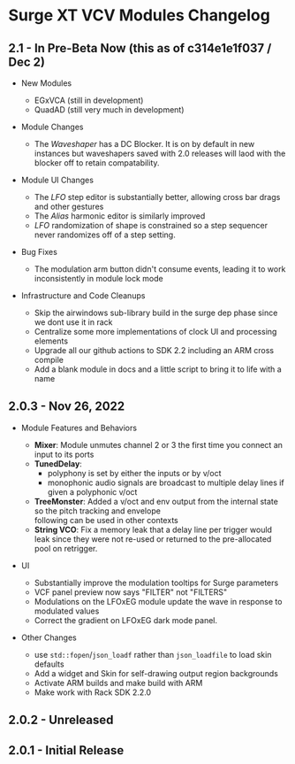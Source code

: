 # Surge XT VCV Modules Changelog

## 2.1 - In Pre-Beta Now (this as of c314e1e1f037 / Dec 2)

- New Modules
    - EGxVCA (still in development)
    - QuadAD (still very much in development)

- Module Changes
    - The *Waveshaper* has a DC Blocker. It is on by default in new instances but 
      waveshapers saved with 2.0 releases will laod with the blocker off to
      retain compatability.

- Module UI Changes
    - The *LFO* step editor is substantially better, allowing cross bar
      drags and other gestures
    - The *Alias* harmonic editor is similarly improved
    - *LFO* randomization of shape is constrained so a step sequencer
      never randomizes off of a step setting.

- Bug Fixes
    - The modulation arm button didn't consume events, leading it to work 
       inconsistently in module lock mode

- Infrastructure and Code Cleanups
    - Skip the airwindows sub-library build in the surge dep phase since we dont use it in rack
    - Centralize some more implementations of clock UI and processing elements
    - Upgrade all our github actions to SDK 2.2 including an ARM cross compile
    - Add a blank module in docs and a little script to bring it to life with a name

## 2.0.3 - Nov 26, 2022

- Module Features and Behaviors
    - **Mixer**: Module unmutes channel 2 or 3 the first time you connect an input to its ports
    - **TunedDelay**:
        - polyphony is set by either the inputs or by v/oct
        - monophonic audio signals are broadcast to multiple delay lines if given a polyphonic v/oct
    - **TreeMonster**: Added a v/oct and env output from the internal state so the pitch tracking and envelope  
      following can be used in other contexts
    - **String VCO**: Fix a memory leak that a delay line per trigger would leak since they were not
      re-used or returned to the pre-allocated pool on retrigger.

- UI
    - Substantially improve the modulation tooltips for Surge parameters
    - VCF panel preview now says "FILTER" not "FILTERS"
    - Modulations on the LFOxEG module update the wave in response to modulated values
    - Correct the gradient on LFOxEG dark mode panel.

- Other Changes
    - use `std::fopen`/`json_loadf` rather than `json_loadfile` to load skin defaults
    - Add a widget and Skin for self-drawing output region backgrounds
    - Activate ARM builds and make build with ARM
    - Make work with Rack SDK 2.2.0

## 2.0.2 - Unreleased

## 2.0.1 - Initial Release
